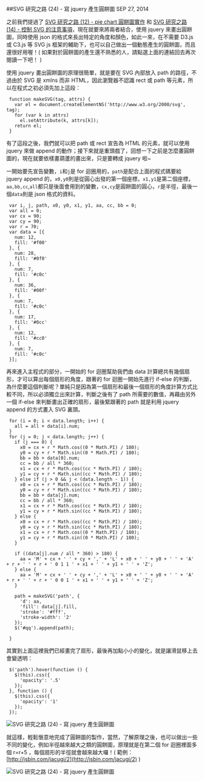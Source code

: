 <!-- @@master  = ../../_layout.html-->

<!-- @@block  =  jsBottom-->

<include src="../../_articles-js.html"></include>

<!-- @@close-->

<!-- @@block  =  css-->

<include src="../../_articles-css.html"></include>

<!-- @@close-->

<!-- @@block  =  articles-social-->

<include src="../../_articles-social.html"></include>

<!-- @@close-->

<!-- @@block  =  articles-footer-->

<include src="../../_articles.html"></include>

<!-- @@close-->

<!-- @@block  =  meta-->

<meta property="article:published_time" content="2014-09-27T13:25:00+01:00">

<meta name="keywords" content="svg,pie,pie chart,chart,jquery">

<meta name="description" content="使用 jquery 來畫出圓餅圖，同時使用 json 的格式來長出特定的角度和顏色，如此一來，在不需要 D3.js 或 C3.js 等 SVG js 框架的輔助下，也可以自己做出一個動態產生的圓餅圖，而且還很好用喔！">

<meta itemprop="name" content="SVG 研究之路 (24) - 寫 jquery 產生圓餅圖 - OXXO.STUDIO">

<meta itemprop="image" content="http://www.oxxostudio.tw/img/articles/201409/20140927_1_01.jpg">

<meta itemprop="description" content="使用 jquery 來畫出圓餅圖，同時使用 json 的格式來長出特定的角度和顏色，如此一來，在不需要 D3.js 或 C3.js 等 SVG js 框架的輔助下，也可以自己做出一個動態產生的圓餅圖，而且還很好用喔！">

<meta property="og:title" content="SVG 研究之路 (24) - 寫 jquery 產生圓餅圖 - OXXO.STUDIO">

<meta property="og:url" content="http://www.oxxostudio.tw/articles/201409/svg-24-jquery-pie-chart.html">

<meta property="og:image" content="http://www.oxxostudio.tw/img/articles/201409/20140927_1_01.jpg">

<meta property="og:description" content="使用 jquery 來畫出圓餅圖，同時使用 json 的格式來長出特定的角度和顏色，如此一來，在不需要 D3.js 或 C3.js 等 SVG js 框架的輔助下，也可以自己做出一個動態產生的圓餅圖，而且還很好用喔！">

<title>SVG 研究之路 (24) - 寫 jquery 產生圓餅圖  - OXXO.STUDIO</title> 

<!-- @@close-->

<!-- @@block  =  articles-content--> 

##SVG 研究之路 (24) - 寫 jquery 產生圓餅圖  <span class="article-date" tag="web"><i></i>SEP 27, 2014</span>

之前我們提過了 [SVG 研究之路 (12) - pie chart 圓餅圖實作](http://www.oxxostudio.tw/articles/201406/svg-12-pie-chart.html) 和 [SVG 研究之路 (14) - 控制 SVG 的注意事項](http://www.oxxostudio.tw/articles/201406/svg-14-control-SVG.html)，現在就要來將兩者結合，使用 jquery 來畫出圓餅圖，同時使用 json 的格式來長出特定的角度和顏色，如此一來，在不需要 D3.js 或 C3.js 等 SVG js 框架的輔助下，也可以自己做出一個動態產生的圓餅圖，而且還很好用喔！( 如果對於圓餅圖的產生還不熟悉的人，請點選上面的連結回去再次閱讀一下吧！ )

使用 jquery 畫出圓餅圖的原理很簡單，就是要在 SVG 內部放入 path 的路徑，不過由於 SVG 是 xmlns 而非 HTML，因此瀏覽器不認識 rect 或 path 等元素，所以在程式之初必須先加上這段：

     function makeSVG(tag, attrs) {
       var el = document.createElementNS('http://www.w3.org/2000/svg', tag);
       for (var k in attrs)
         el.setAttribute(k, attrs[k]);
       return el;
     }

有了這段之後，我們就可以把 path 或 rect 宣告為 HTML 的元素，就可以使用 jquery 來做 append 的動作；接下來就是重頭戲了，回想一下之前是怎麼畫圓餅圖的，現在就要依樣畫葫蘆的畫出來，只是要轉成 jquery 啦~

一開始要先宣告變數，`i`和`j`是 for 迴圈用的，`path`是配合上面的程式碼要給 jquery append 的，`x0,y0`則是從圓心出發的第一個座標，`x1,y1`是第二個座標，`aa,bb,cc`,`all`都只是後面會用到的變數，`cx,cy`是圓餅圖的圓心，`r`是半徑，最後一個`data`則是 json 格式的資料。

     var i, j, path, x0, y0, x1, y1, aa, cc, bb = 0;
     var all = 0;
     var cx = 90;
     var cy = 90;
     var r = 70;
     var data = [{
       num: 12,
       fill: '#f00'
     }, {
       num: 28,
       fill: '#0f0'
     }, {
       num: 7,
       fill: '#c0c'
     }, {
       num: 36,
       fill: '#00f'
     }, {
       num: 7,
       fill: '#c0c'
     }, {
       num: 17,
       fill: '#0cc'
     }, {
       num: 12,
       fill: '#cc0'
     }, {
       num: 7,
       fill: '#c0c'
     }];


再來進入主程式的部分，一開始的 for 迴圈幫助我們由 data 計算總共有幾個扇形，才可以算出每個扇形的角度，跟著的 for 迴圈一開始先進行 if-else 的判斷，為什麼要這個判斷呢？單純只是因為第一個扇形和最後一個扇形的角度計算方式比較不同，所以必須獨立出來計算，判斷之後有了 path 所需要的數值，再藉由另外一個 if-else 來判斷畫出正確的扇形，最後緊跟著的 path 就是利用 jquery append 的方式畫入 SVG 裏頭。

     for (i = 0; i < data.length; i++) {
       all = all + data[i].num;
     }
     for (j = 0; j < data.length; j++) {
       if (j === 0) {
         x0 = cx + r * Math.cos((0 * Math.PI) / 180);
         y0 = cy + r * Math.sin((0 * Math.PI) / 180);
         bb = bb + data[0].num;
         cc = bb / all * 360;
         x1 = cx + r * Math.cos((cc * Math.PI) / 180);
         y1 = cy + r * Math.sin((cc * Math.PI) / 180);
       } else if (j > 0 && j < (data.length - 1)) {
         x0 = cx + r * Math.cos((cc * Math.PI) / 180);
         y0 = cy + r * Math.sin((cc * Math.PI) / 180);
         bb = bb + data[j].num;
         cc = bb / all * 360;
         x1 = cx + r * Math.cos((cc * Math.PI) / 180);
         y1 = cy + r * Math.sin((cc * Math.PI) / 180);
       } else {
         x0 = cx + r * Math.cos((cc * Math.PI) / 180);
         y0 = cy + r * Math.sin((cc * Math.PI) / 180);
         x1 = cx + r * Math.cos((0 * Math.PI) / 180);
         y1 = cy + r * Math.sin((0 * Math.PI) / 180);
       }

       if ((data[j].num / all * 360) > 180) {
         aa = 'M' + cx + ' ' + cy + ',' + 'L' + x0 + ' ' + y0 + ' ' + 'A' + r + ' ' + r + ' 0 1 1 ' + x1 + ' ' + y1 + ' ' + 'Z';
       } else {
         aa = 'M' + cx + ' ' + cy + ',' + 'L' + x0 + ' ' + y0 + ' ' + 'A' + r + ' ' + r + ' 0 0 1 ' + x1 + ' ' + y1 + ' ' + 'Z';
       }

       path = makeSVG('path', {
         'd': aa,
         'fill': data[j].fill,
         'stroke': '#fff',
         'stroke-width': '2'
       });
       $('#qq').append(path);

     }

其實到上面這裡我們已經畫完了扇形，最後再加點小小的變化，就是讓滑鼠移上去會變透明：

     $('path').hover(function () {
       $(this).css({
         'opacity': '.5'
       });
     }, function () {
       $(this).css({
         'opacity': '1'
       });
     });

![SVG 研究之路 (24) - 寫 jquery 產生圓餅圖](/img/articles/201409/20140927_1_02.png)

就這樣，輕鬆愜意地完成了圓餅圖的製作，當然，了解原理之後，也可以做出一些不同的變化，例如半徑越來越大之類的圓餅圖，原理就是在第二個 for 迴圈裡面多個 r=r+5 ，每個扇形的半徑就會越來越大囉！( 範例：[http://jsbin.com/jacugi/2](http://jsbin.com/jacugi/2) )

![SVG 研究之路 (24) - 寫 jquery 產生圓餅圖](/img/articles/201409/20140927_1_03.png)

<!-- @@close-->

	